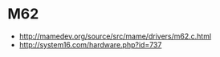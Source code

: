 # M62

* http://mamedev.org/source/src/mame/drivers/m62.c.html
* http://system16.com/hardware.php?id=737


